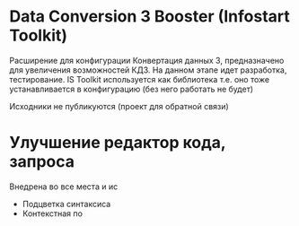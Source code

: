# Data Conversion 3 Booster (Infostart Toolkit)

Расширение для конфигурации Конвертация данных 3, предназначено для увеличения возможностей КД3.
На данном этапе идет разработка, тестирование. IS Toolkit используется как библиотека т.е. оно тоже устанавливается в конфигурацию (без него работать не будет)

Исходники не публикуются (проект для обратной связи)

# Улучшение редактор кода, запроса
Внедрена во все места и ис
* Подцветка синтаксиса
* Контекстная по






